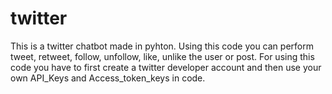 # twitter
This is a twitter chatbot made in pyhton. Using this code you can perform tweet, retweet, follow, unfollow, like, unlike the user or post.
For using this code you have to first create a twitter developer account and then use your own API_Keys and Access_token_keys in code.